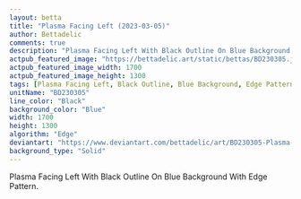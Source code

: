 ```yaml
---
layout: betta
title: "Plasma Facing Left (2023-03-05)"
author: Bettadelic
comments: true
description: "Plasma Facing Left With Black Outline On Blue Background With Edge Pattern."
actpub_featured_image: "https://bettadelic.art/static/bettas/BD230305.jpg"
actpub_featured_image_width: 1700
actpub_featured_image_height: 1300
tags: [Plasma Facing Left, Black Outline, Blue Background, Edge Pattern, March 2023]
unitName: "BD230305"
line_color: "Black"
background_color: "Blue"
width: 1700
height: 1300
algorithm: "Edge"
deviantart: "https://www.deviantart.com/bettadelic/art/BD230305-Plasma-Facing-Left-2023-03-05-952451158"
background_type: "Solid"
---
```


Plasma Facing Left With Black Outline On Blue Background With Edge Pattern.
